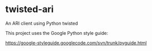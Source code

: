 twisted-ari
===========

An ARI client using Python twisted


This project uses the Google Python style guide:

https://google-styleguide.googlecode.com/svn/trunk/pyguide.html

